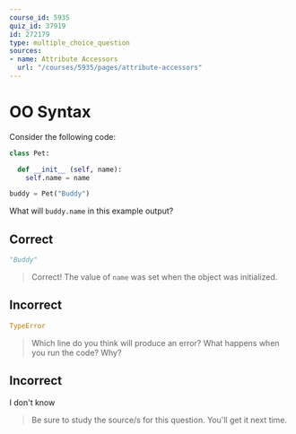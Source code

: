 ```yaml
---
course_id: 5935
quiz_id: 37919
id: 272179
type: multiple_choice_question
sources:
- name: Attribute Accessors
  url: "/courses/5935/pages/attribute-accessors"
---
```


# OO Syntax

Consider the following code:

```py
class Pet:

  def __init__ (self, name):
    self.name = name

buddy = Pet("Buddy")
```

What will `buddy.name` in this example output?

## Correct

```py
"Buddy"
```

> Correct! The value of `name` was set when the object was initialized.

## Incorrect

```py
TypeError
```

> Which line do you think will produce an error? What happens when you run the
> code? Why?

## Incorrect

I don't know

> Be sure to study the source/s for this question. You'll get it next time.
